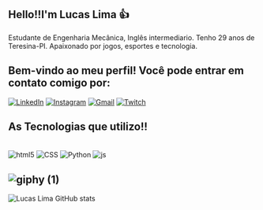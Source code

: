  
## Hello!!I'm Lucas Lima :+1:
Estudante de Engenharia Mecânica, Inglês intermediario. Tenho 29 anos de Teresina-PI. Apaixonado por jogos, esportes e tecnologia.  

## Bem-vindo ao meu perfil! Você pode entrar em contato comigo por:
[![LinkedIn](https://img.shields.io/badge/LinkedIn-%230077B5.svg?&style=for-the-badge&logo=linkedin&logoColor=white)](https://www.linkedin.com/in/lucas-lima-a87a05ba/)
[![Instagram](https://img.shields.io/badge/Instagram-E4405F?style=for-the-badge&logo=instagram&logoColor=white)](https://www.instagram.com/)
[![Gmail](https://img.shields.io/badge/Gmail-D14836?style=for-the-badge&logo=gmail&logoColor=white)](https://mail.google.com/mail/u/0/#inbox)
[![Twitch](https://img.shields.io/badge/Twitch-9146FF?style=for-the-badge&logo=twitch&logoColor=white)](https://www.twitch.tv/)


## As Tecnologias que utilizo!!
<div style="display: inline_block"><br/>
  <img align="center" alt="html5" src="https://img.shields.io/badge/HTML-239120?style=for-the-badge&logo=html5&logoColor=white" />
  <img align="center" alt="CSS" src="https://img.shields.io/badge/CSS-239120?&style=for-the-badge&logo=css3&logoColor=white" />
  <img align="center" alt="Python" src="https://img.shields.io/badge/Python-3776AB?style=for-the-badge&logo=python&logoColor=white" />
  <img align="center" alt="js" src="https://img.shields.io/badge/JavaScript-F7DF1E?style=for-the-badge&logo=javascript&logoColor=black" />
</div>

## ![giphy (1)](https://github.com/user-attachments/assets/1f5bd0e4-2feb-4159-9171-d9e30c45d705)


![Lucas Lima GitHub stats](https://github-readme-stats.vercel.app/api?username=limalucas410&show_icons=true&theme=radical)



